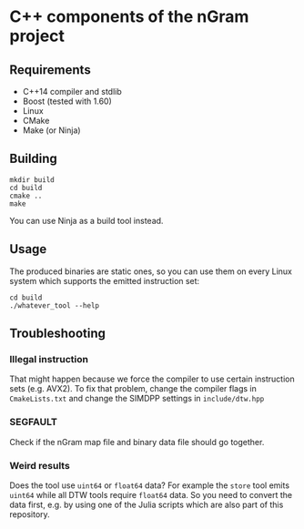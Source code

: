 # C++ components of the nGram project

## Requirements

- C++14 compiler and stdlib
- Boost (tested with 1.60)
- Linux
- CMake
- Make (or Ninja)

## Building

    mkdir build
    cd build
    cmake ..
    make

You can use Ninja as a build tool instead.

## Usage
The produced binaries are static ones, so you can use them on every Linux system which supports the emitted instruction
set:

    cd build
    ./whatever_tool --help


## Troubleshooting

### Illegal instruction
That might happen because we force the compiler to use certain instruction sets (e.g. AVX2). To fix that problem,
change the compiler flags in `CmakeLists.txt` and change the SIMDPP settings in `include/dtw.hpp`

### SEGFAULT
Check if the nGram map file and binary data file should go together.

### Weird results
Does the tool use `uint64` or `float64` data? For example the `store` tool emits `uint64` while all DTW tools require
`float64` data. So you need to convert the data first, e.g. by using one of the Julia scripts which are also part of
this repository.
